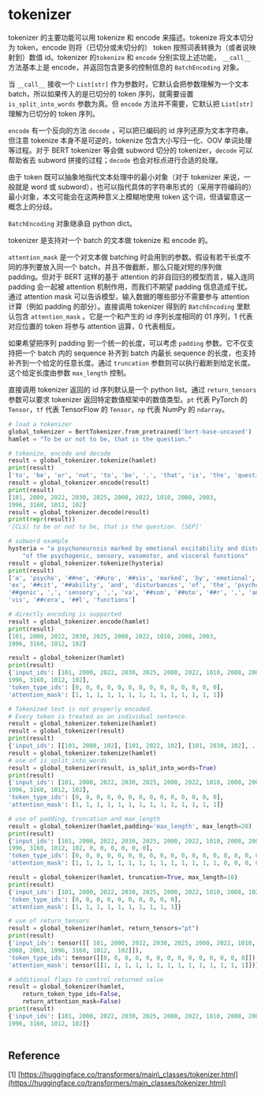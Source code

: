 # tokenizer

tokenizer 的主要功能可以用 tokenize 和 encode 来描述。tokenize 将文本切分为 token，encode 则将（已切分或未切分的） token 按照词表转换为（或者说映射到）数值 id。tokenizer 的`tokenize` 和 `encode` 分别实现上述功能， `__call__` 方法基本上是 encode，并返回包含更多的控制信息的 `BatchEncoding` 对象。

当 `__call__` 接收一个 `List[str]` 作为参数时，它默认会把参数理解为一个文本 batch，所以如果传入的是已切分的 token 序列，就需要设置 `is_split_into_words` 参数为真。但 `encode` 方法并不需要，它默认把 `List[str]` 理解为已切分的 token 序列。

`encode` 有一个反向的方法 `decode` ，可以把已编码的 id 序列还原为文本字符串。但注意 tokenize 本身不是可逆的，tokenize 包含大小写归一化、OOV 单词处理等过程。对于 BERT tokenizer 等会做 subword 切分的 tokenizer，`decode` 可以帮助省去 subword 拼接的过程；`decode` 也会对标点进行合适的处理。

由于 token 既可以抽象地指代文本处理中的最小对象（对于 tokenizer 来说，一般就是 word 或 subword），也可以指代具体的字符串形式的（采用字符编码的） 最小对象，本文可能会在这两种意义上模糊地使用 token 这个词，但请留意这一概念上的分歧。

`BatchEncoding` 对象继承自 python dict。

tokenizer 是支持对一个 batch 的文本做 tokenize 和 encode 的。

`attention_mask` 是一个对文本做 batching 时会用到的参数。假设有若干长度不同的序列要放入同一个 batch，并且不做截断，那么只能对短的序列做 padding。但对于 BERT 这样的基于 attention 的非自回归的模型而言，输入连同 padding 会一起被 attention 机制作用，而我们不期望 padding 信息造成干扰。通过 attention mask 可以告诉模型，输入数据的哪些部分不需要参与 attention 计算（例如 padding 的部分）。直接调用 tokenizer 得到的 `BatchEncoding` 里默认包含 `attention_mask` 。它是一个和产生的 id 序列长度相同的 01 序列，1 代表对应位置的 token 将参与 attention 运算，0 代表相反。

如果希望把序列 padding 到一个统一的长度，可以考虑 `padding` 参数。它不仅支持把一个 batch 内的 sequence 补齐到 batch 内最长 sequence 的长度，也支持补齐到一个给定的任意长度。通过 `truncation` 参数则可以执行截断到给定长度。这个给定长度由参数 `max_length` 控制。

直接调用 tokenizer 返回的 id 序列默认是一个 python list。通过 `return_tensors` 参数可以要求 tokenizer 返回特定数值框架中的数值类型。`pt` 代表 PyTorch 的 `Tensor`，`tf` 代表 TensorFlow 的 `Tensor`，`np` 代表 NumPy 的 `ndarray`。

```python
# load a tokenizer
global_tokenizer = BertTokenizer.from_pretrained('bert-base-uncased')
hamlet = "To be or not to be, that is the question."

# tokenize, encode and decode
result = global_tokenizer.tokenize(hamlet)
print(result)
['to', 'be', 'or', 'not', 'to', 'be', ',', 'that', 'is', 'the', 'question', '.']
result = global_tokenizer.encode(result)
print(result)
[101, 2000, 2022, 2030, 2025, 2000, 2022, 1010, 2008, 2003, 
1996, 3160, 1012, 102]
result = global_tokenizer.decode(result)
print(repr(result))
'[CLS] to be or not to be, that is the question. [SEP]'

# subword example
hysteria = "a psychoneurosis marked by emotional excitability and disturbances " \
    "of the psychogenic, sensory, vasomotor, and visceral functions"
result = global_tokenizer.tokenize(hysteria)
print(result)
['a', 'psycho', '##ne', '##uro', '##sis', 'marked', 'by', 'emotional', 
'ex', '##cit', '##ability', 'and', 'disturbances', 'of', 'the', 'psycho', 
'##genic', ',', 'sensory', ',', 'va', '##som', '##oto', '##r', ',', 'and', 
'vis', '##cera', '##l', 'functions']

# directly encoding is supported
result = global_tokenizer.encode(hamlet)
print(result)
[101, 2000, 2022, 2030, 2025, 2000, 2022, 1010, 2008, 2003, 
1996, 3160, 1012, 102]

result = global_tokenizer(hamlet)
print(result)
{'input_ids': [101, 2000, 2022, 2030, 2025, 2000, 2022, 1010, 2008, 2003, 
1996, 3160, 1012, 102], 
'token_type_ids': [0, 0, 0, 0, 0, 0, 0, 0, 0, 0, 0, 0, 0, 0], 
'attention_mask': [1, 1, 1, 1, 1, 1, 1, 1, 1, 1, 1, 1, 1, 1]}

# Tokenized text is not properly encoded.
# Every token is treated as an individual sentence.
result = global_tokenizer.tokenize(hamlet)
result = global_tokenizer(result)
print(result)
{'input_ids': [[101, 2000, 102], [101, 2022, 102], [101, 2030, 102], ...
result = global_tokenizer.tokenize(hamlet)
# use of is_split_into_words
result = global_tokenizer(result, is_split_into_words=True)
print(result)
{'input_ids': [101, 2000, 2022, 2030, 2025, 2000, 2022, 1010, 2008, 2003, 
1996, 3160, 1012, 102], 
'token_type_ids': [0, 0, 0, 0, 0, 0, 0, 0, 0, 0, 0, 0, 0, 0], 
'attention_mask': [1, 1, 1, 1, 1, 1, 1, 1, 1, 1, 1, 1, 1, 1]}

# use of padding, truncation and max_length
result = global_tokenizer(hamlet,padding='max_length', max_length=20)
print(result)
{'input_ids': [101, 2000, 2022, 2030, 2025, 2000, 2022, 1010, 2008, 2003, 
1996, 3160, 1012, 102, 0, 0, 0, 0, 0, 0], 
'token_type_ids': [0, 0, 0, 0, 0, 0, 0, 0, 0, 0, 0, 0, 0, 0, 0, 0, 0, 0, 0, 0], 
'attention_mask': [1, 1, 1, 1, 1, 1, 1, 1, 1, 1, 1, 1, 1, 1, 0, 0, 0, 0, 0, 0]}

result = global_tokenizer(hamlet, truncation=True, max_length=10)
print(result)
{'input_ids': [101, 2000, 2022, 2030, 2025, 2000, 2022, 1010, 2008, 102], 
'token_type_ids': [0, 0, 0, 0, 0, 0, 0, 0, 0, 0], 
'attention_mask': [1, 1, 1, 1, 1, 1, 1, 1, 1, 1]}

# use of return_tensors
result = global_tokenizer(hamlet, return_tensors="pt")
print(result)
{'input_ids': tensor([[ 101, 2000, 2022, 2030, 2025, 2000, 2022, 1010, 
2008, 2003, 1996, 3160, 1012,  102]]), 
'token_type_ids': tensor([[0, 0, 0, 0, 0, 0, 0, 0, 0, 0, 0, 0, 0, 0]]), 
'attention_mask': tensor([[1, 1, 1, 1, 1, 1, 1, 1, 1, 1, 1, 1, 1, 1]])}

# additional flags to control returned value
result = global_tokenizer(hamlet, 
    return_token_type_ids=False, 
    return_attention_mask=False)
print(result)
{'input_ids': [101, 2000, 2022, 2030, 2025, 2000, 2022, 1010, 2008, 2003, 
1996, 3160, 1012, 102]}
​

```

## Reference

\[1\] [https://huggingface.co/transformers/main\_classes/tokenizer.html](https://huggingface.co/transformers/main_classes/tokenizer.html)

